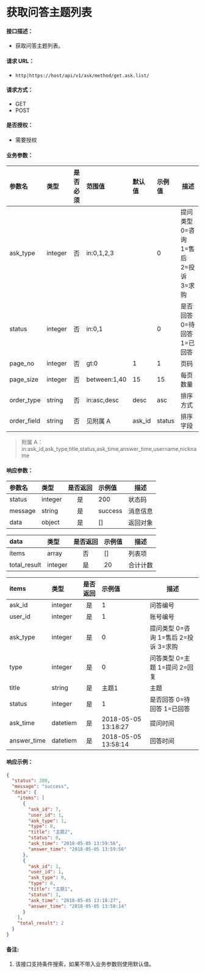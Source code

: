 # 获取问答主题列表

#### 接口描述：
- 获取问答主题列表。

#### 请求 URL：
- `http|https://host/api/v1/ask/method/get.ask.list/`

#### 请求方式：
- GET
- POST

#### 是否授权：
- 需要授权

#### 业务参数：
|参数名|类型|是否必须|范围值|默认值|示例值|描述|
|:----|:---|:---:|:-----|:-----|:-----|-----|
|ask_type |integer |否 |in:0,1,2,3 | |0 |提问类型 0=咨询 1=售后 2=投诉 3=求购 |
|status |integer |否 |in:0,1 | |0 |是否回答 0=待回答 1=已回答 |
|page_no |integer |否 |gt:0 |1 |1 |页码 |
|page_size |integer |否 |between:1,40 |15 |15 |每页数量 |
|order_type |string |否 |in:asc,desc |desc |asc |排序方式 |
|order_field |string |否 |见附属 A |ask_id |status |排序字段 |

> 附属 A：
in:ask_id,ask_type,title,status,ask_time,answer_time,username,nickname

#### 响应参数：
|参数名|类型|是否返回|示例值|描述|
|:-----|:-----|:---:|:-----|-----|
|status |integer |是 |200 |状态码 |
|message |string |是 |success |消息信息 |
|data |object |是 |[] |返回对象 |

|data|类型|是否返回|示例值|描述|
|:-----|:-----|:---:|:-----|-----|
|items |array |否 |[] |列表项 |
|total_result |integer |是 |20 |合计计数 |

|items|类型|是否返回|示例值|描述|
|:-----|:-----|:---:|:-----|-----|
|ask_id |integer |是 |1 |问答编号 |
|user_id |integer |是 |1 |账号编号 |
|ask_type |integer |是 |0 |提问类型 0=咨询 1=售后 2=投诉 3=求购 |
|type |integer |是 |0 |问答类型 0=主题 1=提问 2=回复 |
|title |string |是 |主题1 |主题 |
|status |integer |是 |1 |是否回答 0=待回答 1=已回答 |
|ask_time |datetiem |是 |2018-05-05 13:18:27 |提问时间 |
|answer_time |datetiem |是 |2018-05-05 13:58:14 |回答时间 |

#### 响应示例：
```json
{
  "status": 200,
  "message": "success",
  "data": {
    "items": [
      {
        "ask_id": 7,
        "user_id": 1,
        "ask_type": 1,
        "type": 0,
        "title": "主题2",
        "status": 0,
        "ask_time": "2018-05-05 13:59:56",
        "answer_time": "2018-05-05 13:59:56"
      },
      {
        "ask_id": 1,
        "user_id": 1,
        "ask_type": 0,
        "type": 0,
        "title": "主题1",
        "status": 1,
        "ask_time": "2018-05-05 13:18:27",
        "answer_time": "2018-05-05 13:58:14"
      }
    ],
    "total_result": 2
  }
}
```

#### 备注:
1. 该接口支持条件搜索，如果不带入业务参数则使用默认值。